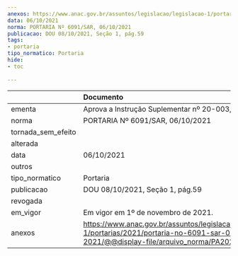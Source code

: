 ```yaml
---
anexos: https://www.anac.gov.br/assuntos/legislacao/legislacao-1/portarias/2021/portaria-no-6091-sar-06-10-2021/@@display-file/arquivo_norma/PA2021-6091.pdf
data: 06/10/2021
norma: PORTARIA Nº 6091/SAR, 06/10/2021
publicacao: DOU 08/10/2021, Seção 1, pág.59
tags:
- portaria
tipo_normatico: Portaria
hide: 
- toc 
 
---
```


|                    | Documento                                                                                                                                            |
|:-------------------|:-----------------------------------------------------------------------------------------------------------------------------------------------------|
| ementa             | Aprova a Instrução Suplementar nº 20-003, Revisão B.                                                                                                 |
| norma              | PORTARIA Nº 6091/SAR, 06/10/2021                                                                                                                     |
| tornada_sem_efeito |                                                                                                                                                      |
| alterada           |                                                                                                                                                      |
| data               | 06/10/2021                                                                                                                                           |
| outros             |                                                                                                                                                      |
| tipo_normatico     | Portaria                                                                                                                                             |
| publicacao         | DOU 08/10/2021, Seção 1, pág.59                                                                                                                      |
| revogada           |                                                                                                                                                      |
| em_vigor           | Em vigor em 1º de novembro de 2021.                                                                                                                  |
| anexos             | https://www.anac.gov.br/assuntos/legislacao/legislacao-1/portarias/2021/portaria-no-6091-sar-06-10-2021/@@display-file/arquivo_norma/PA2021-6091.pdf |